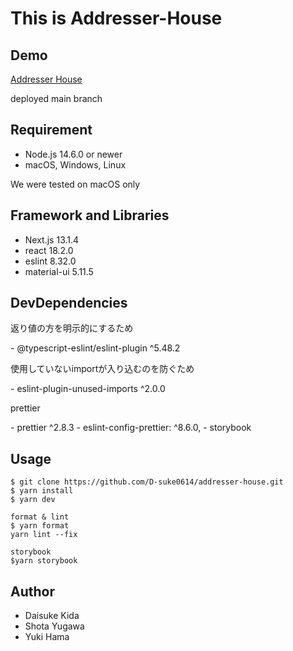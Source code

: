 # This is Addresser-House

## Demo
[Addresser House](https://addresser-house.vercel.app/)

deployed main branch

## Requirement
- Node.js 14.6.0 or newer
- macOS, Windows, Linux

<p class="warn">We were tested on macOS only</p>

## Framework and Libraries
- Next.js 13.1.4
- react 18.2.0
- eslint 8.32.0
- material-ui 5.11.5

## DevDependencies
<p>返り値の方を明示的にするため</p>
- @typescript-eslint/eslint-plugin ^5.48.2<br>
<p>使用していないimportが入り込むのを防ぐため</p>
- eslint-plugin-unused-imports ^2.0.0<br>
<p>prettier</p>
- prettier ^2.8.3
- eslint-config-prettier: ^8.6.0,
- storybook

## Usage
```
$ git clone https://github.com/D-suke0614/addresser-house.git
$ yarn install
$ yarn dev

format & lint
$ yarn format
yarn lint --fix

storybook
$yarn storybook
```

## Author
- Daisuke Kida
- Shota Yugawa
- Yuki Hama
